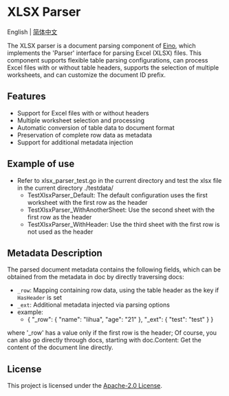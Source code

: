 # XLSX Parser

English | [简体中文](README.zh_CN.md)

The XLSX parser is a document parsing component of [Eino](https://github.com/cloudwego/eino), which implements the 'Parser' interface for parsing Excel (XLSX) files. This component supports flexible table parsing configurations, can process Excel files with or without table headers, supports the selection of multiple worksheets, and can customize the document ID prefix.

## Features

- Support for Excel files with or without headers
- Multiple worksheet selection and processing
- Automatic conversion of table data to document format
- Preservation of complete row data as metadata
- Support for additional metadata injection

## Example of use
- Refer to xlsx_parser_test.go in the current directory and test the xlsx file in the current directory ./testdata/
    - TestXlsxParser_Default: The default configuration uses the first worksheet with the first row as the header
    - TestXlsxParser_WithAnotherSheet: Use the second sheet with the first row as the header
    - TestXlsxParser_WithHeader: Use the third sheet with the first row is not used as the header

## Metadata Description

The parsed document metadata contains the following fields, which can be obtained from the metadata in doc by directly traversing docs:

- `_row`: Mapping containing row data, using the table header as the key if `HasHeader` is set
- `_ext`: Additional metadata injected via parsing options
- example:
    - {
      "_row": {
          "name": "lihua",
          "age": "21"
      },
      "_ext": {
          "test": "test"
      }
      }

where '_row' has a value only if the first row is the header; 
Of course, you can also go directly through docs, starting with doc.Content: Get the content of the document line directly.

## License

This project is licensed under the [Apache-2.0 License](LICENSE.txt).